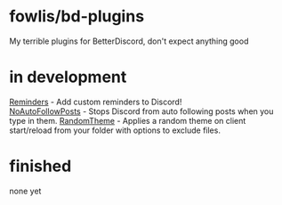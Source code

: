 # fowlis/bd-plugins

My terrible plugins for BetterDiscord, don't expect anything good

# in development

<a href="https://github.com/fowlis/bd-plugins/tree/main/Reminders" target="_blank">Reminders</a> - Add custom reminders to Discord!
<br>
<a href="https://github.com/fowlis/bd-plugins/tree/main/NoAutoFollowPosts" target="_blank">NoAutoFollowPosts</a> - Stops Discord from auto following posts when you type in them.
<a href="https://github.com/fowlis/bd-plugins/tree/main/Randomtheme" target="_blank">RandomTheme</a> - Applies a random theme on client start/reload from your folder with options to exclude files.

# finished

none yet
